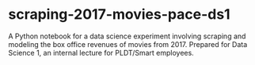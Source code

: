 # scraping-2017-movies-pace-ds1
A Python notebook for a data science experiment involving scraping and modeling the box office revenues of movies from 2017. Prepared for Data Science 1, an internal lecture for PLDT/Smart employees.
